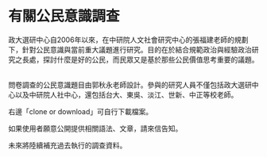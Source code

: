 # 有關公民意識調查
政大選研中心自2006年以來，在中研院人文社會研究中心的張福建老師的規劃下，針對公民意識與當前重大議題進行研究。目的在於結合規範政治與經驗政治研究之長處，探討什麼是好的公民，而民眾又是基於那些公民價值思考重要的議題。    

問卷調查的公民意識題目由郭秋永老師設計。參與的研究人員不僅包括政大選研中心以及中研院人社中心，還包括台大、東吳、淡江、世新、中正等校老師。  

右邊「clone or download」可自行下載檔案。  

如果使用者願意公開提供相關語法、文章，請來信告知。  

未來將陸續補充過去執行的調查資料。  
